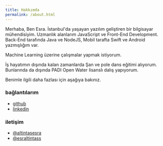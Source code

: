 ```yaml
---
title: Hakkımda
permalink: /about.html
---
```


Merhaba, Ben Esra. İstanbul'da yaşayan yazılım geliştiren bir bilgisayar mühendisiyim. Uzmanlık alanlarım JavaScript ve Front-End Development. Back-End tarafında Java ve NodeJS, Mobil tarafta Swift ve Android yazmışlığım var. 

Machine Learning üzerine çalışmalar yapmak istiyorum. 

İş hayatımın dışında kalan zamanlarda Şan ve pole dans eğitimi alıyorum. Bunlarında da dışında PADI Open Water lisanslı dalış yapıyorum.

Benimle ilgili daha fazlası için aşağıya bakınız.


### bağlantılarım
- <a href="https://github.com/esraltintas" target="_blank">github</a>
- <a href="https://www.linkedin.com/in/esraaltintas/" target="_blank">linkedin</a>

### iletişim
- <a href="https://twitter.com/altintasesra">@altintasesra</a>
- <a href="https://instagram.com/esraltintass">@esraltintass</a>